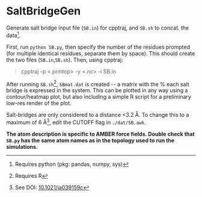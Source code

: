 # SaltBridgeGen
Generate salt bridge input file (`SB.in`) for cpptraj, and `SB.sh` to concat. the data[^1].

First, run `python SB.py`, then specify the number of the residues prompted (for multiple identical residues, separate them by space). This should create the two files (`SB.in`,`SB.sh`). Then, using cpptraj:
> cpptraj -p <.prmtop> -y <.nc> -i SB.in

After running `SB.sh`[^2], `SBmat.dat` is created -- a matrix with the % each salt bridge is expressed in the system. This can be plotted in any way using a contour/heatmap plot, but also including a simple R script for a preliminary low-res render of the plot.

Salt-bridges are only considered to a distance <3.2 Å. To change this to a maximum of 6 Å[^3], edit the CUTOFF flag in `./dat/SB.awk`.

**The atom description is specific to AMBER force fields. Double check that `SB.py` has the same atom names as in the topology used to run the simulations.**

[^1]: Requires python (pkg: pandas, numpy, sys)
[^2]: Requires R
[^3]: See DOI: [10.1021/ja039159c](https://pubs.acs.org/doi/10.1021/ja039159c)
